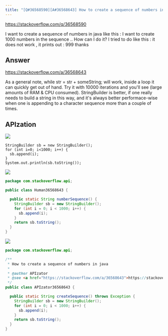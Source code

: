 ```yaml
---
title: "[Q#36568590][A#36568643] How to create a sequence of numbers in java"
---
```


https://stackoverflow.com/q/36568590

I want to create a sequence of numbers in java like this :
I want to create 1000 numbers in the sequence ..
How can I do it?
I tried to do like this :
it does not work , it prints out : 999
thanks

## Answer

https://stackoverflow.com/a/36568643

As a general note, while str = str + someString; will work, inside a loop it can quickly get out of hand. Try it with 10000 iterations and you&#x27;ll see (large amounts of RAM &amp; CPU consumed).
StringBuilder is better, if one really needs to build a string in this way, and it&#x27;s always better performace-wise when one is appending to a character sequence more than a couple of times.

## APIzation

<div class="code-3columns-row">

<div class="code-3columns-column">

<div><img src="/stackoverflow.png" /></div>

```plain
StringBuilder sb = new StringBuilder();
for (int i=0; i<1000; i++) {
  sb.append(i);
}
System.out.println(sb.toString());
```

</div>

<div class="code-3columns-column">

<div><img src="/human.png" /></div>

```java
package com.stackoverflow.api;

public class Human36568643 {

  public static String numberSequence() {
    StringBuilder sb = new StringBuilder();
    for (int i = 0; i < 1000; i++) {
      sb.append(i);
    }
    return sb.toString();
  }
}

```

</div>

<div class="code-3columns-column">

<div><img src="/apizator.png" /></div>

```java
package com.stackoverflow.api;

/**
 * How to create a sequence of numbers in java
 *
 * @author APIzator
 * @see <a href="https://stackoverflow.com/a/36568643">https://stackoverflow.com/a/36568643</a>
 */
public class APIzator36568643 {

  public static String createSequence() throws Exception {
    StringBuilder sb = new StringBuilder();
    for (int i = 0; i < 1000; i++) {
      sb.append(i);
    }
    return sb.toString();
  }
}

```

</div>

</div>